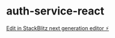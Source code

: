 # auth-service-react

[Edit in StackBlitz next generation editor ⚡️](https://stackblitz.com/~/github.com/skoeswanto/auth-service-react)
